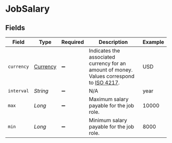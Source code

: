 # JobSalary


## Fields

| Field                                                                                                                              | Type                                                                                                                               | Required                                                                                                                           | Description                                                                                                                        | Example                                                                                                                            |
| ---------------------------------------------------------------------------------------------------------------------------------- | ---------------------------------------------------------------------------------------------------------------------------------- | ---------------------------------------------------------------------------------------------------------------------------------- | ---------------------------------------------------------------------------------------------------------------------------------- | ---------------------------------------------------------------------------------------------------------------------------------- |
| `currency`                                                                                                                         | [Currency](../../models/shared/Currency.md)                                                                                        | :heavy_minus_sign:                                                                                                                 | Indicates the associated currency for an amount of money. Values correspond to [ISO 4217](https://en.wikipedia.org/wiki/ISO_4217). | USD                                                                                                                                |
| `interval`                                                                                                                         | *String*                                                                                                                           | :heavy_minus_sign:                                                                                                                 | N/A                                                                                                                                | year                                                                                                                               |
| `max`                                                                                                                              | *Long*                                                                                                                             | :heavy_minus_sign:                                                                                                                 | Maximum salary payable for the job role.                                                                                           | 10000                                                                                                                              |
| `min`                                                                                                                              | *Long*                                                                                                                             | :heavy_minus_sign:                                                                                                                 | Minimum salary payable for the job role.                                                                                           | 8000                                                                                                                               |